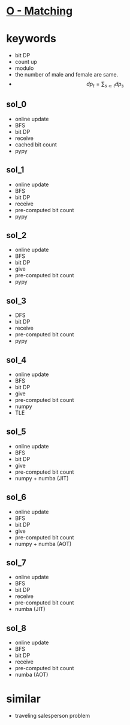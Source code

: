 # [O - Matching](https://atcoder.jp/contests/dp/tasks/dp_o)


# keywords 
- bit DP 
- count up
- modulo 
- the number of male and female are same.
- $$ dp_t = \sum_{s\subset{t}} dp_s$$



## sol_0
- online update
- BFS
- bit DP 
- receive
- cached bit count
- pypy


## sol_1
- online update
- BFS
- bit DP 
- receive
- pre-computed bit count
- pypy


## sol_2
- online update
- BFS
- bit DP 
- give
- pre-computed bit count
- pypy


## sol_3
- DFS 
- bit DP 
- receive 
- pre-computed bit count 
- pypy


## sol_4
- online update
- BFS
- bit DP 
- give
- pre-computed bit count
- numpy 
- TLE


## sol_5
- online update
- BFS
- bit DP 
- give
- pre-computed bit count
- numpy + numba (JIT)


## sol_6
- online update
- BFS
- bit DP 
- give
- pre-computed bit count
- numpy + numba (AOT)



## sol_7
- online update
- BFS
- bit DP 
- receive
- pre-computed bit count
- numba (JIT)


## sol_8
- online update
- BFS
- bit DP 
- receive
- pre-computed bit count
- numba (AOT)




# similar
- traveling salesperson problem